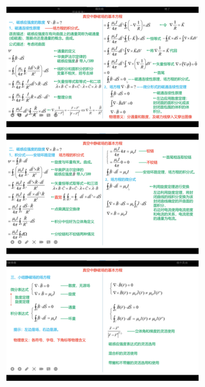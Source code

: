 ![image-20221122185045769](assets/image-20221122185045769.png)

![image-20221122190147582](assets/image-20221122190147582.png)

![image-20221122190433069](assets/image-20221122190433069.png)

